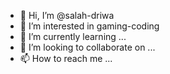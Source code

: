 - 👋 Hi, I’m @salah-driwa
- 👀 I’m interested in gaming-coding
- 🌱 I’m currently learning ...
- 💞️ I’m looking to collaborate on ...
- 📫 How to reach me ...

<!---
salah-driwa/salah-driwa is a ✨ special ✨ repository because its `README.md` (this file) appears on your GitHub profile.
You can click the Preview link to take a look at your changes.
--->
